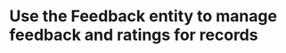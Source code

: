 # Use the Feedback entity to manage feedback and ratings for records

<!-- https://docs.microsoft.com/en-us/dynamics365/customer-engagement/developer/use-feedback-entity-manage-feedback-ratings-records -->